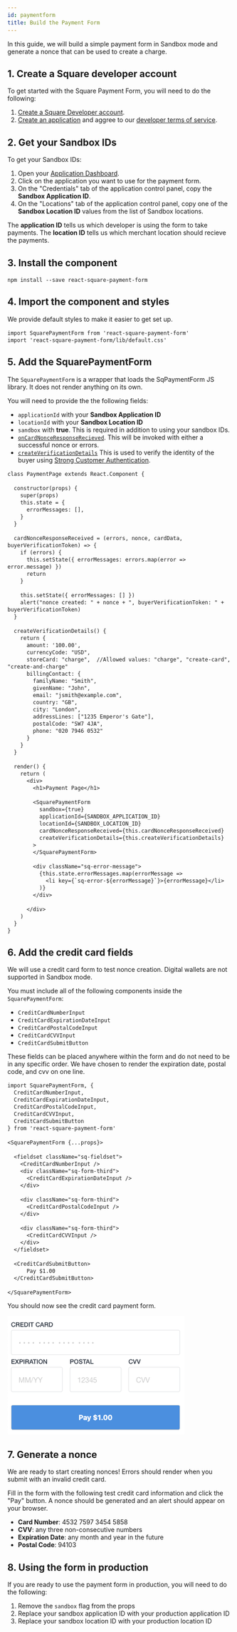 ```yaml
---
id: paymentform
title: Build the Payment Form
---
```


In this guide, we will build a simple payment form in Sandbox mode and generate a nonce that can be used to create a charge.

## 1. Create a Square developer account

To get started with the Square Payment Form, you will need to do the following:

1. [Create a Square Developer account](https://connect.squareup.com/apps).
2. [Create an application](https://connect.squareup.com/apps/new) and aggree to our [developer terms of service](https://squareup.com/us/en/legal/general/developers).

## 2. Get your Sandbox IDs

To get your Sandbox IDs:

1. Open your [Application Dashboard](https://connect.squareup.com/apps).
2. Click on the application you want to use for the payment form.
3. On the "Credentials" tab of the application control panel, copy the **Sandbox Application ID**.
4. On the "Locations" tab of the application control panel, copy one of the **Sandbox Location ID** values from the list of Sandbox locations.

The **application ID** tells us which developer is using the form to take payments. The **location ID** tells us which merchant location should recieve the payments.


## 3. Install the component

```
npm install --save react-square-payment-form
```

## 4. Import the component and styles

We provide default styles to make it easier to get set up.

```
import SquarePaymentForm from 'react-square-payment-form'
import 'react-square-payment-form/lib/default.css'
```

## 5. Add the SquarePaymentForm

The `SquarePaymentForm` is a wrapper that loads the SqPaymentForm JS library. It does not render anything on its own.

You will need to provide the the following fields:
* `applicationId` with your **Sandbox Application ID**
* `locationId` with your **Sandbox Location ID**
* `sandbox` with **true**. This is required in addition to using your sandbox IDs.
* [`onCardNonceResponseRecieved`](https://developer.squareup.com/docs/api/paymentform/?q=verificationdetails#cardnonceresponsereceived). This will be invoked with either a successful nonce or errors.
* [`createVerificationDetails`](https://developer.squareup.com/docs/api/paymentform/?q=verificationdetails#datatype-sqverificationdetails) This is used to verify the identity of the buyer using [Strong Customer Authentication](https://developer.squareup.com/docs/sca-overview?q=sca).

```
class PaymentPage extends React.Component {

  constructor(props) {
    super(props)
    this.state = {
      errorMessages: [],
    }
  }

  cardNonceResponseReceived = (errors, nonce, cardData, buyerVerificationToken) => {
    if (errors) {
      this.setState({ errorMessages: errors.map(error => error.message) })
      return
    }

    this.setState({ errorMessages: [] })
    alert("nonce created: " + nonce + ", buyerVerificationToken: " + buyerVerificationToken)
  }

  createVerificationDetails() {
    return {
      amount: '100.00',
      currencyCode: "USD",
      storeCard: "charge",  //Allowed values: "charge", "create-card", "create-and-charge"
      billingContact: {
        familyName: "Smith",
        givenName: "John",
        email: "jsmith@example.com",
        country: "GB",
        city: "London",
        addressLines: ["1235 Emperor's Gate"],
        postalCode: "SW7 4JA",
        phone: "020 7946 0532"
      }
    }
  }

  render() {
    return (
      <div>
        <h1>Payment Page</h1>

        <SquarePaymentForm
          sandbox={true}
          applicationId={SANDBOX_APPLICATION_ID}
          locationId={SANDBOX_LOCATION_ID}
          cardNonceResponseReceived={this.cardNonceResponseReceived}
          createVerificationDetails={this.createVerificationDetails}
        >
        </SquarePaymentForm>

        <div className="sq-error-message">
          {this.state.errorMessages.map(errorMessage =>
            <li key={`sq-error-${errorMessage}`}>{errorMessage}</li>
          )}
        </div>

      </div>
    )
  }
}
```

## 6. Add the credit card fields

We will use a credit card form to test nonce creation. Digital wallets are not supported in Sandbox mode.

You must include all of the following components inside the `SquarePaymentForm`:
* `CreditCardNumberInput`
* `CreditCardExpirationDateInput`
* `CreditCardPostalCodeInput`
* `CreditCardCVVInput`
* `CreditCardSubmitButton`

These fields can be placed anywhere within the form and do not need to be in any specific order.
We have chosen to render the expiration date, postal code, and cvv on one line.

```
import SquarePaymentForm, {
  CreditCardNumberInput,
  CreditCardExpirationDateInput,
  CreditCardPostalCodeInput,
  CreditCardCVVInput,
  CreditCardSubmitButton
} from 'react-square-payment-form'

<SquarePaymentForm {...props}>

  <fieldset className="sq-fieldset">
    <CreditCardNumberInput />
    <div className="sq-form-third">
      <CreditCardExpirationDateInput />
    </div>

    <div className="sq-form-third">
      <CreditCardPostalCodeInput />
    </div>

    <div className="sq-form-third">
      <CreditCardCVVInput />
    </div>
  </fieldset>

  <CreditCardSubmitButton>
      Pay $1.00
  </CreditCardSubmitButton>

</SquarePaymentForm>
```

You should now see the credit card payment form.

![Credit Card Form](assets/credit-card-form.png)

## 7. Generate a nonce

We are ready to start creating nonces! Errors should render when you submit with an invalid credit card.

Fill in the form with the following test credit card information and click the "Pay" button. A nonce should be generated and an alert should appear on your browser.

* **Card Number**: 4532 7597 3454 5858
* **CVV**: any three non-consecutive numbers
* **Expiration Date**: any month and year in the future
* **Postal Code**: 94103

## 8. Using the form in production

If you are ready to use the payment form in production, you will need to do the following:
1. Remove the `sandbox` flag from the props
2. Replace your sandbox application ID with your production application ID
3. Replace your sandbox location ID with your production location ID
